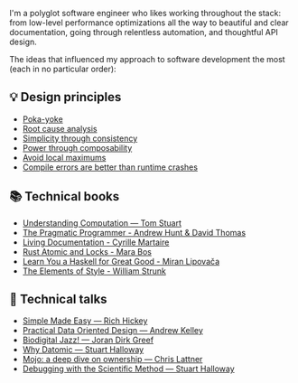 I'm a polyglot software engineer who likes working throughout the stack: from low-level performance optimizations all the way to beautiful and clear documentation, going through relentless automation, and thoughtful API design.

The ideas that influenced my approach to software development the most (each in no particular order):

## 💡 Design principles

- [Poka-yoke](https://en.wikipedia.org/wiki/Poka-yoke)
- [Root cause analysis](https://www.elastic.co/what-is/root-cause-analysis)
- [Simplicity through consistency](https://github.com/typst/typst/blob/115b0a7ffd3a93689119228e2ccf9c9aa10d5bf6/README.md?plain=1#L220)
- [Power through composability](https://github.com/typst/typst/blob/115b0a7ffd3a93689119228e2ccf9c9aa10d5bf6/README.md?plain=1#L227)
- [Avoid local maximums](https://github.com/ziglang/www.ziglang.org/blob/fddbd131eb559a581f5ddc942e325aed8dc2e1c5/src/documentation/0.2.0/index.html#L6820)
- [Compile errors are better than runtime crashes](https://github.com/ziglang/www.ziglang.org/blob/fddbd131eb559a581f5ddc942e325aed8dc2e1c5/src/documentation/0.2.0/index.html#L6818)

## 📚 Technical books

- [Understanding Computation — Tom Stuart](https://computationbook.com)
- [The Pragmatic Programmer - Andrew Hunt & David Thomas](https://pragprog.com/titles/tpp20/the-pragmatic-programmer-20th-anniversary-edition/)
- [Living Documentation - Cyrille Martaire](https://www.goodreads.com/book/show/34927405-living-documentation)
- [Rust Atomic and Locks - Mara Bos](https://marabos.nl/atomics/)
- [Learn You a Haskell for Great Good - Miran Lipovača](https://learnyouahaskell.com)
- [The Elements of Style - William Strunk ](https://www.gutenberg.org/files/37134/37134-h/37134-h.htm)

## 🍿 Technical talks

- [Simple Made Easy — Rich Hickey](https://www.youtube.com/watch?v=SxdOUGdseq4)
- [Practical Data Oriented Design — Andrew Kelley](https://www.youtube.com/watch?v=IroPQ150F6c)
- [Biodigital Jazz! — Joran Dirk Greef](https://www.youtube.com/watch?v=C98cyJ-wJuY)
- [Why Datomic — Stuart Halloway](https://docs.datomic.com/resources/videos.html#why-1)
- [Mojo: a deep dive on ownership — Chris Lattner](https://www.youtube.com/watch?v=9ag0fPMmYPQ)
- [Debugging with the Scientific Method — Stuart Halloway](https://www.youtube.com/watch?v=FihU5JxmnBg)
